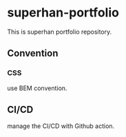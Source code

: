 # superhan-portfolio

This is superhan portfolio repository.

## Convention

### CSS

use BEM convention.

## CI/CD

manage the CI/CD with Github action.
